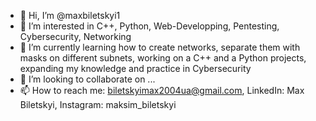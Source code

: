 - 👋 Hi, I’m @maxbiletskyi1
- 👀 I’m interested in C++, Python, Web-Developping, Pentesting, Cybersecurity, Networking
- 🌱 I’m currently learning how to create networks, separate them with masks on different subnets, working on a C++ and a Python projects, expanding my knowledge and practice in Cybersecurity
- 💞️ I’m looking to collaborate on ...
- 📫 How to reach me: biletskyimax2004ua@gmail.com, LinkedIn: Max Biletskyi, Instagram: maksim_biletskyi

<!---
maxbiletskyi1/maxbiletskyi1 is a ✨ special ✨ repository because its `README.md` (this file) appears on your GitHub profile.
You can click the Preview link to take a look at your changes.
--->
